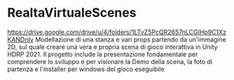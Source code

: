 # RealtaVirtualeScenes

https://drive.google.com/drive/u/4/folders/1LTvZ5PcQR2657nLCGIHp9C1XzKANDnIv
Modellazione di una stanza e vari props partendo da un'immagine 2D, sul quale creare una vera e propria scena di gioco interattiva in Unity HDRP 2021.
Il progetto include la presentazione fondamentale per comprendere lo sviluppo e per visionare la Demo della scena, la foto di partenza e l'installer per windows del gioco eseguibile 
